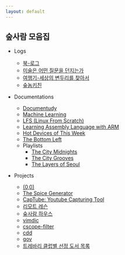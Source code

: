 ```yaml
---
layout: default
---
```


## 숲사람 모음집
  
* Logs

	- [북-로그](http://instagram.com/soopsaram)
	- [미술은 어떤 질문을 던지는가](https://brunch.co.kr/magazine/by-art)
	- [여행기-세상의 변두리를 찾아서](http://soopsaram.com/travel/)
	- [숲놈키친](https://www.instagram.com/stories/highlights/17881324732514423/)
  
* Documentations

	- [Documentudy](http://soopsaram.com/documentudy/)
	- [Machine Learning](http://soopsaram.com/ml/)
	- [LFS (Linux From Scratch)](http://soopsaram.com/lfs/)
	- [Learning Assembly Language with ARM](http://soopsaram.com/assembly/)
	- [Hot Devices of This Week](http://soopsaram.com/hot-devices)  
	- [The Bottom Left](https://soundcloud.app.goo.gl/MwMjS)  
	- Playlists
		- [The City Midnights](https://music.apple.com/kr/playlist/the-city-midnights/pl.u-06oxDGgt9Drg8B)
		- [The City Grooves](https://music.apple.com/kr/playlist/the-city-grooves/pl.u-XkD00v0uNj1Pl3)
		- [The Layers of Seoul](https://music.apple.com/kr/playlist/the-layers-of-seoul/pl.u-r2yB1W4TqNMX4L)

* Projects
	- [(0,0)](https://instagram.com/0_comma_0)  
	- [The Spice Generator](http://soopsaram.iptime.org/)  
	- [CapTube: Youtube Capturing Tool](https://github.com/captube/youtube_capture)  
	- [리모트 레슨](http://remote-lesson.org)
	- [숲사람 하우스](https://www.airbnb.co.kr/rooms/17832761)
	- [vimdic](https://github.com/vimdic/vimdic)
	- [cscope-filter](https://github.com/scriptworld/cscope-filter)
	- [cdd](https://github.com/scriptworld/cdd)
	- [gov](https://github.com/scriptworld/gov)
	- [트레바리 클럽별 선정 도서 목록](https://github.com/jihuun/web_crawlers/blob/master/trevari/trevari_book_list.md)
